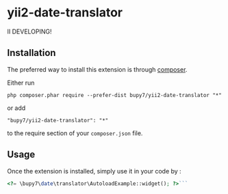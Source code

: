 yii2-date-translator
====================
II DEVELOPING!

Installation
------------

The preferred way to install this extension is through [composer](http://getcomposer.org/download/).

Either run

```
php composer.phar require --prefer-dist bupy7/yii2-date-translator "*"
```

or add

```
"bupy7/yii2-date-translator": "*"
```

to the require section of your `composer.json` file.


Usage
-----

Once the extension is installed, simply use it in your code by  :

```php
<?= \bupy7\date\translator\AutoloadExample::widget(); ?>```
